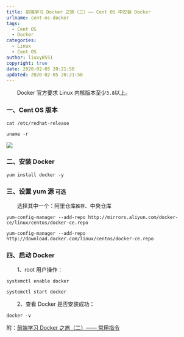 ```yaml
---
title: 前端学习 Docker 之旅（三）—— Cent OS 中安装 Docker
urlname: cent-os-docker
tags:
  - Cent OS
  - Docker
categories:
  - Linux
  - Cent OS
author: liuxy0551
copyright: true
date: 2020-02-05 20:21:58
updated: 2020-02-05 20:21:58
---
```



&emsp;&emsp;Docker 官方要求 Linux 内核版本至少`3.8`以上。

<!--more-->


### 一、Cent OS 版本

``` shell
cat /etc/redhat-release
```

``` shell
uname -r
```

![](https://liuxianyu.cn/image-hosting/posts/cent-os-docker/1.png)


### 二、安装 Docker

``` shell
yum install docker -y
```


### 三、设置 yum 源 `可选`

&emsp;&emsp;选择其中一个：阿里仓库`推荐`、中央仓库

``` shell 阿里仓库
yum-config-manager --add-repo http://mirrors.aliyun.com/docker-ce/linux/centos/docker-ce.repo
```
``` shell 中央仓库
yum-config-manager --add-repo http://download.docker.com/linux/centos/docker-ce.repo
```


### 四、启动 Docker

&emsp;&emsp;1、root 用户操作：

``` shell 开机自启动 Docker
systemctl enable docker
```

``` shell 启动 Docker
systemctl start docker
```

&emsp;&emsp;2、查看 Docker 是否安装成功：

``` shell
docker -v
```


附：<a href="https://liuxianyu.cn/article/docker-b.html" target="_black">前端学习 Docker 之旅（二）—— 常用指令</a>
